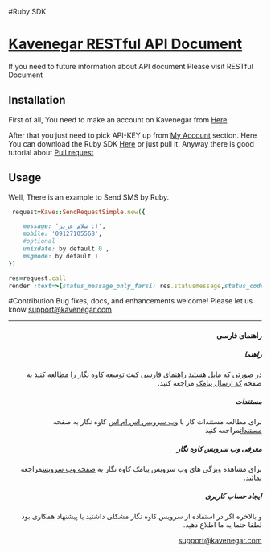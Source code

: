 #Ruby SDK
# <a href="http://kavenegar.com/rest.html">Kavenegar RESTful API Document</a>
If you need to future information about API document Please visit RESTful Document

## Installation
<p>
First of all, You need to make an account on Kavenegar from <a href="https://panel.kavenegar.com/Client/Membership/Register">Here</a>
</p>
<p>
After that you just need to pick API-KEY up from <a href="http://panel.kavenegar.com/Client/setting/index">My Account</a> section.
Here You can download the Ruby SDK <a href="https://github.com/KaveNegar/kavenegar-ruby/archive/master.zip">Here</a> or just pull it.
Anyway there is good tutorial about <a href="http://gun.io/blog/how-to-github-fork-branch-and-pull-request/">Pull  request</a>
</p>

## Usage
Well, There is an example to Send SMS by Ruby.

```Ruby
 request=Kave::SendRequestSimple.new({

    message: 'سلام عزیز :)',
    mobile: '09127105568',
    #optional
    unixdate: by default 0 ,
    msgmode: by default 1
})

res=request.call
render :text=>{status_message_only_farsi: res.statusmessage,status_code: res.status}
```

#Contribution
Bug fixes, docs, and enhancements welcome! Please let us know <a href="mailto:support@kavenegar.com?Subject=SDK" target="_top">support@kavenegar.com</a>
<hr>

<div dir='rtl'>

<h4 id="">راهنمای فارسی</h4>
<h5 id="-1">راهنما</h5>
<p>در صورتی که مایل هستید راهنمای فارسی کیت توسعه کاوه نگار را مطالعه کنید به صفحه
<a href="http://kavenegar.com/sdk.html">کد ارسال پیامک</a> 
مراجعه کنید.</p>
<h5 id="-2">مستندات</h5>
<p>برای مطالعه مستندات کار با
<a href="http://kavenegar.com"> وب سرویس اس ام اس</a>
کاوه نگار به صفحه <a href="http://kavenegar.com/rest.html">مستندات</a>مراجعه کنید</p>
<h5 id="-3">معرفی وب سرویس کاوه نگار</h5>
<p>برای مشاهده ویژگی های وب سرویس پیامک کاوه نگار به <a href="http://kavenegar.com/%D9%88%D8%A8%D8%B3%D8%B1%D9%88%DB%8C%D8%B3-%D9%BE%DB%8C%D8%A7%D9%85%DA%A9.html">صفحه  وب سرویس</a>مراجعه نمائید.</p>
<h5 id="-4">ایجاد حساب کاربری</h5>
<p>و بالاخره اگر در استفاده از سرویس کاوه نگار مشکلی داشتید یا پیشنهاد همکاری  بود لطفا حتما به ما اطلاع دهید.</p>
<p><a href="mailto:support@kavenegar.com">support@kavenegar.com</a></p>
</div>

</p>
</div>

